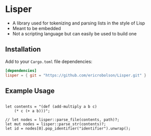 # Lisper

- A library used for tokenizing and parsing lists in the style of Lisp
- Meant to be embedded
- Not a scripting language but can easily be used to build one

## Installation

Add to your `Cargo.toml` file dependencies:

```toml
[dependencies]
lisper = { git = "https://github.com/ericrobolson/Lisper.git" }
```

## Example Usage

```

let contents = "(def (add-multiply a b c)
    (* c (+ a b)))";

// let nodes = lisper::parse_file(contents, path)?;
let mut nodes = lisper::parse_str(contents)?;
let id = nodes[0].pop_identifier("identifier").unwrap();
```
